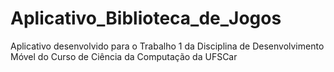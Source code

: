 # Aplicativo_Biblioteca_de_Jogos
Aplicativo desenvolvido para o Trabalho 1 da Disciplina de Desenvolvimento Móvel do Curso de Ciência da Computação da UFSCar
